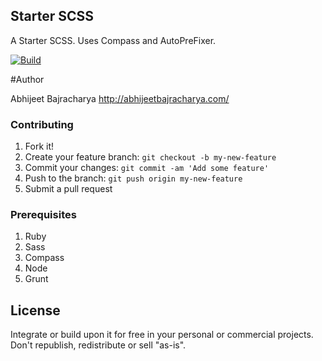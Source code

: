 ## Starter SCSS

A Starter SCSS. Uses Compass and AutoPreFixer.

[![Build](https://img.shields.io/badge/Build-beta_1.0.1-blue.svg)]()

#Author

Abhijeet Bajracharya
http://abhijeetbajracharya.com/


### Contributing

1. Fork it!
2. Create your feature branch: `git checkout -b my-new-feature`
3. Commit your changes: `git commit -am 'Add some feature'`
4. Push to the branch: `git push origin my-new-feature`
5. Submit a pull request

### Prerequisites

1. Ruby
2. Sass
3. Compass
4. Node
5. Grunt

## License

Integrate or build upon it for free in your personal or commercial projects. Don't republish, redistribute or sell "as-is".
